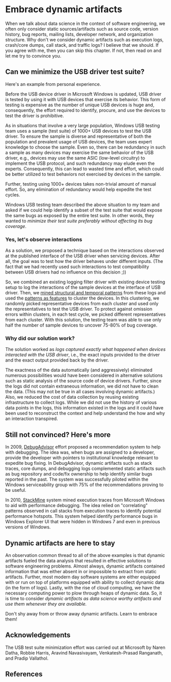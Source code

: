 # Embrace dynamic artifacts

When we talk about data science in the context of software engineering, we often only consider static sources/artifacts such as source code, version history, bug reports, mailing lists, developer network, and organization structure.  Why don't we consider dynamic artifacts such as execution logs, crash/core dumps, call stack, and traffic logs?  I believe that we should.  If you agree with me, then you can skip this chapter.  If not, then read on and let me try to convince you.

## Can we minimize the USB driver test suite?

Here's an example from personal experience.

Before the USB device driver in Microsoft Windows is updated, USB driver is tested by using it with USB devices that exercise its behavior.  This form of testing is expensive as the number of unique USB devices is huge and, consequently, the effort required to identify, procure, and use the devices to test the driver is prohibitive.

As in situations that involve a very large population, Windows USB testing team uses a sample (test suite) of 1000+ USB devices to test the USB driver.  To ensure the sample is diverse and representative of both the population and prevalent usage of USB devices, the team uses expert knowledge to choose the sample.  Even so, there can be redundancy in such a sample as many devices may exercise the same behavior of the USB driver, e.g., devices may use the same ASIC (low-level circuitry) to implement the USB protocol, and such redundancy may elude even the experts.  Consequently, this can lead to wasted time and effort, which could be better utilized to test behaviors not exercised by devices in the sample.

Further, testing using 1000+ devices takes non-trivial amount of manual effort.  So, any elimination of redundancy would help expedite the test cycles.

Windows USB testing team described the above situation to my team and asked if we could help identify a subset of the test suite that would expose the same bugs as exposed by the entire test suite.  In other words, they wanted to _minimize their test suite preferably without affecting its bug coverage_.

### Yes, let's observe interactions

As a solution, we proposed a technique based on the interactions observed at the published interface of the USB driver when servicing devices.  After all, the goal was to test how the driver behaves under different inputs.  (The fact that we had recently used such interactions to test compatibility between USB drivers had no influence on this decision ;))

So, we combined an existing logging filter driver with existing device testing setup to log the interactions of the sample devices at the interface of USB driver.  Then, we [mined structural and temporal patterns][SCP12] from these logs and used the [patterns as features][DAPSE13] to cluster the devices.  In this clustering, we randomly picked representative devices from each cluster and used only the representatives to test the USB driver.  To protect against omission errors within clusters, in each test cycle, we picked different representatives from each cluster.  With this solution, the testing team was able to use only half the number of sample devices to uncover 75-80% of bug coverage.

### Why did our solution work?

The solution worked as _logs captured exactly what happened when devices interacted with the USB driver_, i.e., the exact inputs provided to the driver and the exact output provided back by the driver.

The exactness of the data automatically (and aggressively) eliminated numerous possibilities would have been considered in alternative solutions such as static analysis of the source code of device drivers.  Further, since the logs did not contain extraneous information, we did not have to clean the data.  (This may not be true in all cases involving dynamic artifacts.)  Also, we reduced the cost of data collection by reusing existing infrastructure to collect logs.  While we did not use the history of various data points in the logs, this information existed in the logs and it could have been used to reconstruct the context and help understand the how and why an interaction transpired.


## Still not convinced?  Here's more

In 2009, [DebugAdvisor][FSE09] effort proposed a recommendation system to help with debugging.  The idea was, when bugs are assigned to a developer, provide the developer with pointers to institutional knowledge relevant to expedite bug fixing.  In DebugAdvisor, dynamic artifacts such as stack traces, core dumps, and debugging logs complemented static artifacts such as bug repository and code/fix ownership to help identify similar bugs reported in the past.  The system was successfully piloted within the Windows serviceability group with 75% of the recommendations proving to be useful.

In 2010, [StackMine][ICSE12] system mined execution traces from Microsoft Windows to aid with performance debugging.  The idea relied on "correlating" patterns observed in call stacks from execution traces to identify potential performance hotspots.  This system helped identify performance bugs in Windows Explorer UI that were hidden in Windows 7 and even in previous versions of Windows.


## Dynamic artifacts are here to stay

An observation common thread to all of the above examples is that dynamic artifacts fueled the data analysis that resulted in effective solutions to software engineering problems.  Almost always, dynamic artifacts contained information that was either absent in or impossible to extract from static artifacts.  Further, most modern day software systems are either equipped with or run on top of platforms equipped with ability to collect dynamic data (in the form of logs).  Lastly, with the rise of cloud computing, we have the necessary computing power to plow through heaps of dynamic data.  So, it is time to consider _dynamic artifacts as data science worthy artifacts and use them whenever they are available._ 

Don't shy away from or throw away dynamic artifacts.  Learn to embrace them!


## Acknowledgements

The USB test suite minimization effort was carried out at Microsoft by Naren Datha, Robbie Harris, Aravind Navasivayam, Venkatesh-Prasad Ranganath, and Pradip Vallathol.


## References

[DAPSE13]: http://ieeexplore.ieee.org/xpl/articleDetails.jsp?arnumber=6603808 "Structural and Temporal Patterns-Based Features by Venkatesh-Prasad Ranganath and Jithin Thomas.  International Workshop on Data Analysis Patterns in Software Engineering (DAPSE) 2013."

[FSE09]: http://research.microsoft.com/apps/pubs/default.aspx?id=101301 "DebugAdvisor: A Recommender System for Debugging by B. Ashok, Joseph Joy, Hongkang Liang, Sriram Rajamani, Gopal Srinivasa, and Vipindeep Vangala.  Foundations of Software Engineering (ESEC/FSE) 2009."

[ICSE12]: http://research.microsoft.com/en-us/groups/sa/stackmine_icse2012.pdf "Performance Debugging in the Large via Mining Millions of Stack Traces by Shi Han, Yingnong Dang, Song Ge, Dongmei Zhang, and Tao Xie.  International Conference on Software Engineering (ICSE) 2012."

[SCP12]: http://www.sciencedirect.com/science/article/pii/S0167642310001875 "Mining Quantified Temporal Rules: Formalism, Algorithms, and Evaluation by David Lo, G. Ramalingam, Venkatesh-Prasad Ranganath, and Kapil Vaswani.  Science of Computer Programming (SCP), Volume 77, Issue 6, 2012."


